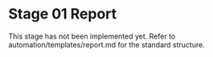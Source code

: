 # Stage 01 Report

This stage has not been implemented yet. Refer to automation/templates/report.md for the standard structure.
